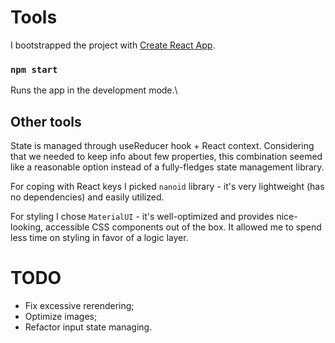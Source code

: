 # Tools

I bootstrapped the project with [Create React App](https://github.com/facebook/create-react-app).

### `npm start`

Runs the app in the development mode.\

## Other tools

State is managed through useReducer hook + React context. Considering that we needed to keep info about few properties, this combination seemed like a reasonable option instead of a fully-fledges state management library.

For coping with React keys I picked `nanoid` library - it's very lightweight (has no dependencies) and easily utilized.

For styling I chose `MaterialUI` - it's well-optimized and provides nice-looking, accessible CSS components out of the box. It allowed me to spend less time on styling in favor of a logic layer.

# TODO

- Fix excessive rerendering;
- Optimize images;
- Refactor input state managing.
